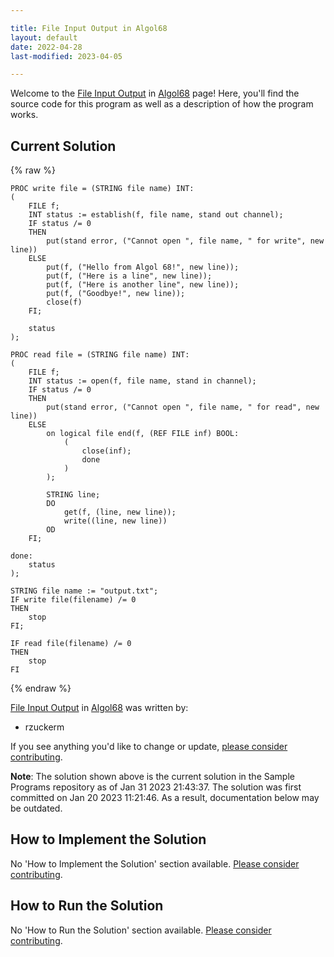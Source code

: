 ```yaml
---

title: File Input Output in Algol68
layout: default
date: 2022-04-28
last-modified: 2023-04-05

---
```


Welcome to the [File Input Output](https://sampleprograms.io/projects/file-input-output) in [Algol68](https://sampleprograms.io/languages/algol68) page! Here, you'll find the source code for this program as well as a description of how the program works.

## Current Solution

{% raw %}

```algol68
PROC write file = (STRING file name) INT:
(
    FILE f;
    INT status := establish(f, file name, stand out channel);
    IF status /= 0
    THEN
        put(stand error, ("Cannot open ", file name, " for write", new line))
    ELSE
        put(f, ("Hello from Algol 68!", new line));
        put(f, ("Here is a line", new line));
        put(f, ("Here is another line", new line));
        put(f, ("Goodbye!", new line));
        close(f)
    FI;

    status
);

PROC read file = (STRING file name) INT:
(
    FILE f;
    INT status := open(f, file name, stand in channel);
    IF status /= 0
    THEN
        put(stand error, ("Cannot open ", file name, " for read", new line))
    ELSE
        on logical file end(f, (REF FILE inf) BOOL:
            (
                close(inf);
                done
            )
        );

        STRING line;
        DO
            get(f, (line, new line));
            write((line, new line))
        OD
    FI;

done:
    status
);

STRING file name := "output.txt";
IF write file(filename) /= 0
THEN
    stop
FI;

IF read file(filename) /= 0
THEN
    stop
FI
```

{% endraw %}

[File Input Output](https://sampleprograms.io/projects/file-input-output) in [Algol68](https://sampleprograms.io/languages/algol68) was written by:

- rzuckerm

If you see anything you'd like to change or update, [please consider contributing](https://github.com/TheRenegadeCoder/sample-programs).

**Note**: The solution shown above is the current solution in the Sample Programs repository as of Jan 31 2023 21:43:37. The solution was first committed on Jan 20 2023 11:21:46. As a result, documentation below may be outdated.

## How to Implement the Solution

No 'How to Implement the Solution' section available. [Please consider contributing](https://github.com/TheRenegadeCoder/sample-programs-website).

## How to Run the Solution

No 'How to Run the Solution' section available. [Please consider contributing](https://github.com/TheRenegadeCoder/sample-programs-website).